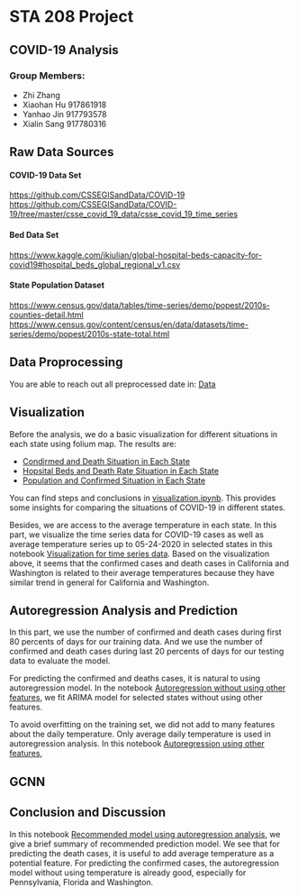 # STA 208 Project

## COVID-19 Analysis

### Group Members:  
* Zhi Zhang
* Xiaohan Hu 917861918
* Yanhao Jin 917793578
* Xialin Sang 917780316

## Raw Data Sources

#### COVID-19 Data Set 

https://github.com/CSSEGISandData/COVID-19 
https://github.com/CSSEGISandData/COVID-19/tree/master/csse_covid_19_data/csse_covid_19_time_series 

#### Bed Data Set 

https://www.kaggle.com/ikiulian/global-hospital-beds-capacity-for-covid19#hospital_beds_global_regional_v1.csv 

#### State Population Dataset

https://www.census.gov/data/tables/time-series/demo/popest/2010s-counties-detail.html https://www.census.gov/content/census/en/data/datasets/time-series/demo/popest/2010s-state-total.html 


## Data Proprocessing
You are able to reach out all preprocessed date in: [Data](https://github.com/yanhaojin/STA208-COVID-19-Analysis/blob/master/Data)  

## Visualization

Before the analysis, we do a basic visualization for different situations in each state using folium map. The results are:
* [Condirmed and Death Situation in Each State](https://github.com/yanhaojin/STA208-COVID-19-Analysis/blob/master/Plots/Condirmed_case_and_death_case.html)
* [Hopsital Beds and Death Rate Situation in Each State](https://github.com/yanhaojin/STA208-COVID-19-Analysis/blob/master/Plots/Hopsital_Beds_and_Death_Rate.html)
* [Population and Confirmed Situation in Each State](https://github.com/yanhaojin/STA208-COVID-19-Analysis/blob/master/Plots/Population_and_confirmed_case.html)

You can find steps and conclusions  in [visualization.ipynb](https://github.com/yanhaojin/STA208-COVID-19-Analysis/blob/master/Notebooks/visualization.ipynb). 
This provides some insights for comparing the situations of COVID-19 in different states.

Besides, we are access to the average temperature in each state. In this part, we visualize the time series data for COVID-19 cases as well as average temperature series up to 05-24-2020 in selected states in this notebook [Visualization for time series data](https://github.com/yanhaojin/STA208-COVID-19-Analysis/blob/master/Notebooks/STA208%20COVID-19%20Visualization%20for%20Time%20Series%20Data.ipynb). Based on the visualization above, it seems that the confirmed cases and death cases in California and Washington is related to their average temperatures because they have similar trend in general for California and Washington.

## Autoregression Analysis and Prediction

In this part, we use the number of confirmed and death cases during first 80 percents of days for our training data. And we use the number of confirmed and death cases during last 20 percents of days for our testing data to evaluate the model.

For predicting the confirmed and deaths cases, it is natural to using autoregression model. In the notebook [Autoregression without using other features](https://github.com/yanhaojin/STA208-COVID-19-Analysis/blob/master/Notebooks/STA208%20COVID-19%20Autoregression%20Analysis%20without%20Temperature.ipynb), we fit ARIMA model for selected states without using other features. 

To avoid overfitting on the training set, we did not add to many features about the daily temperature. Only average daily temperature is used in autoregression analysis. In this notebook [Autoregression using other features](https://github.com/yanhaojin/STA208-COVID-19-Analysis/blob/master/Notebooks/STA208_COVID-19_Autoregression_Analysis_with_Temperature.ipynb), 

## GCNN

## Conclusion and Discussion

In this notebook [Recommended model using autoregression analysis](https://github.com/yanhaojin/STA208-COVID-19-Analysis/blob/master/Notebooks/STA208%20COVID-19%20Recommended%20Autoregression%20Model%20for%20Prediction.ipynb), we give a brief summary of recommended prediction model. We see that for predicting the death cases, it is useful to add average temperature as a potential feature. For predicting the confirmed cases, the autoregression model without using temperature is already good, especially for Pennsylvania, Florida and Washington.



